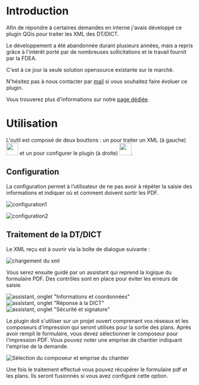 # Introduction

Afin de répondre à certaines demandes en interne j'avais développé ce plugin QGis pour traiter les XML des DT/DICT.

Le développement a été abandonnée durant plusieurs années, mais a repris grâce à l'intérêt porté par de nombreuses sollicitations et le travail fournit par la FDEA.

C'est à ce jour la seule solution opensource existante sur le marché.

N'hésitez pas à nous contacter par [mail](mailto:infos@oslandia.com?subject=[DICT]%20Demande%20pour%20le%20plugin) si vous souhaitez faire évoluer ce plugin.

Vous trouverez plus d'informations sur notre [page dédiée](https://oslandia.com/en/offre-qgis/plugin-de-reponse-aux-dict).

# Utilisation

L'outil est composé de deux bouttons : un pour traiter un XML (à gauche) <img src="icon.png"  width="32" height="32"> et un pour configurer le plugin (à droite) <img src="config.png"  width="32" height="32">.

## Configuration
La configuration permet à l’utilisateur de ne pas avoir à répéter la saisie des informations et indiquer où et comment doivent sortir les PDF.

![configuration1](images/configuration.png)

![configuration2](images/configuration2.png)

## Traitement de la DT/DICT

Le XML reçu est à ouvrir via la boîte de dialogue suivante :

![chargement du xml](images/chargement_xml.png)

Vous serez ensuite guidé par un assistant qui reprend la logique du formulaire PDF. Des contrôles sont en place pour éviter les erreurs de saisie.

![assistant, onglet "Informations et coordonnées"](images/wizard1.png)
![assistant, onglet "Réponse à la DICT"](images/wizard2.png)
![assistant, onglet "Sécurité et signature"](images/wizard3.png)

Le plugin doit s'utiliser sur un projet ouvert comprenant vos réseaux et les composeurs d'impression qui seront utilisés pour la sortie des plans.
Après avoir rempli le formulaire, vous devez sélectionner le composeur pour l'impression PDF. Vous pouvez noter une emprise de chantier indiquant l'emprise de la demande.

![Sélection du composeur et emprise du chantier](images/selection_composeur.png)

Une fois le traitement effectué vous pouvez récupérer le formulaire pdf et les plans. Ils seront fusionnés si vous avez configuré cette option.

